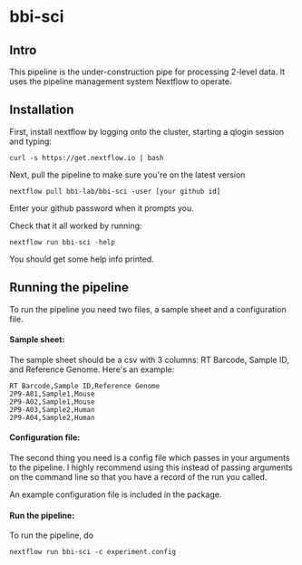 # bbi-sci

## Intro
This pipeline is the under-construction pipe for processing 2-level data. It uses the pipeline management system Nextflow to operate.

## Installation
First, install nextflow by logging onto the cluster, starting a qlogin session and typing:

```
curl -s https://get.nextflow.io | bash
```

Next, pull the pipeline to make sure you're on the latest version
```
nextflow pull bbi-lab/bbi-sci -user [your github id]
```
Enter your github password when it prompts you.

Check that it all worked by running:
```
nextflow run bbi-sci -help
```
You should get some help info printed.

## Running the pipeline

To run the pipeline you need two files, a sample sheet and a configuration file.

#### Sample sheet:
The sample sheet should be a csv with 3 columns: RT Barcode, Sample ID, and Reference Genome. Here's an example:

```
RT Barcode,Sample ID,Reference Genome
2P9-A01,Sample1,Mouse
2P9-A02,Sample1,Mouse
2P9-A03,Sample2,Human
2P9-A04,Sample2,Human
```

#### Configuration file:
The second thing you need is a config file which passes in your arguments to the pipeline. I highly recommend using this instead of passing arguments on the command line so that you have a record of the run you called.

An example configuration file is included in the package.

#### Run the pipeline:

To run the pipeline, do 

```
nextflow run bbi-sci -c experiment.config
```
